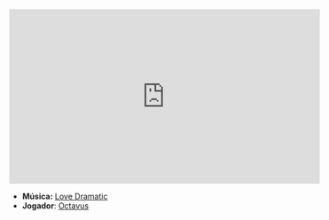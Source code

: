 <iframe width="560" height="315" src="https://www.youtube.com/embed/WZof19wk4Ec?si=AV3QnGApc-S2F9hn" title="YouTube video player" frameborder="0" allow="accelerometer; autoplay; clipboard-write; encrypted-media; gyroscope; picture-in-picture; web-share" referrerpolicy="strict-origin-when-cross-origin" allowfullscreen></iframe>

- **Música:** [Love Dramatic](../Músicas/Love%20Dramatic.md)
- **Jogador**: [Octavus](../Membros/Octavus.md)
